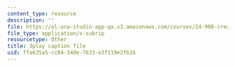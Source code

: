 ```yaml
---
content_type: resource
description: ''
file: https://ol-ocw-studio-app-qa.s3.amazonaws.com/courses/24-908-creole-languages-and-caribbean-identities-spring-2017/ffa635a5cc0434de7633e3f119e2fb16_m6PnN-aEYbc.srt
file_type: application/x-subrip
resourcetype: Other
title: 3play caption file
uid: ffa635a5-cc04-34de-7633-e3f119e2fb16
---
```

